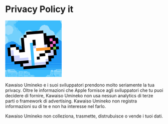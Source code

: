 # Privacy Policy it

![alt text](https://github.com/Ins0mn3ac/PrivacyPolicy-KawaisoUmineko/blob/main/appstore.png)

Kawaiso Umineko e i suoi sviluppatori prendono molto seriamente la tua privacy. Oltre le informazioni che Apple fornisce agli sviluppatori che tu puoi decidere di fornire, Kawaiso Umineko non usa nessun analytics di terze parti o framework di advertising. Kawaiso Umineko non registra informazioni su di te e non ha interesse nel farlo. 

Kawaiso Umineko non colleziona, trasmette, distrubuisce o vende i tuoi dati.
